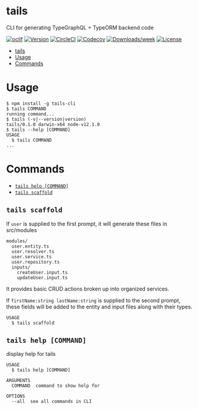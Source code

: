 # tails

CLI for generating TypeGraphQL + TypeORM backend code

[![oclif](https://img.shields.io/badge/cli-oclif-brightgreen.svg)](https://oclif.io)
[![Version](https://img.shields.io/npm/v/tails-cli.svg)](https://npmjs.org/package/tails-cli)
[![CircleCI](https://circleci.com/gh/NoQuarterTeam/tails/tree/master.svg?style=shield)](https://circleci.com/gh/NoQuarterTeam/tails/tree/master)
[![Codecov](https://codecov.io/gh/NoQuarterTeam/tails/branch/master/graph/badge.svg)](https://codecov.io/gh/NoQuarterTeam/tails)
[![Downloads/week](https://img.shields.io/npm/dw/tails-cli.svg)](https://npmjs.org/package/tails-cli)
[![License](https://img.shields.io/npm/l/tails.svg)](https://github.com/NoQuarterTeam/tails/blob/master/package.json)

<!-- toc -->

- [tails](#tails)
- [Usage](#usage)
- [Commands](#commands)
  <!-- tocstop -->

# Usage

<!-- usage -->

```sh-session
$ npm install -g tails-cli
$ tails COMMAND
running command...
$ tails (-v|--version|version)
tails/0.1.0 darwin-x64 node-v12.1.0
$ tails --help [COMMAND]
USAGE
  $ tails COMMAND
...
```

<!-- usagestop -->

# Commands

<!-- commands -->

- [`tails help [COMMAND]`](#tails-help-command)
- [`tails scaffold`](#tails-scaffold)

## `tails scaffold`

If `user` is supplied to the first prompt, it will generate these files in src/modules

```
modules/
  user.entity.ts
  user.resolver.ts
  user.service.ts
  user.repository.ts
  inputs/
    createUser.input.ts
    updateUser.input.ts
```

It provides basic CRUD actions broken up into organized services.

If `firstName:string lastName:string` is supplied to the second prompt, these fields will be added to the entity and input files along with their types.

```
USAGE
  $ tails scaffold
```

## `tails help [COMMAND]`

display help for tails

```
USAGE
  $ tails help [COMMAND]

ARGUMENTS
  COMMAND  command to show help for

OPTIONS
  --all  see all commands in CLI
```
